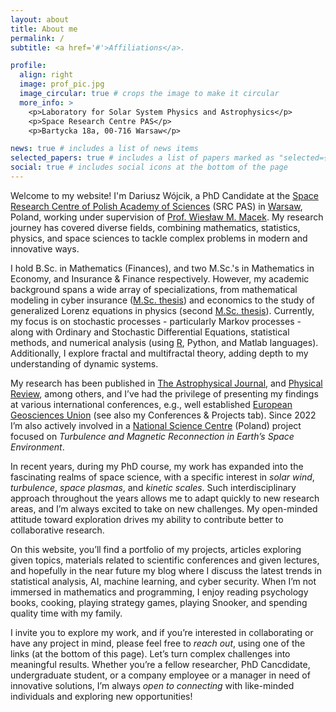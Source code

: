 ```yaml
---
layout: about
title: About me
permalink: /
subtitle: <a href='#'>Affiliations</a>.

profile:
  align: right
  image: prof_pic.jpg
  image_circular: true # crops the image to make it circular
  more_info: >
    <p>Laboratory for Solar System Physics and Astrophysics</p>
    <p>Space Research Centre PAS</p>
    <p>Bartycka 18a, 00-716 Warsaw</p>

news: true # includes a list of news items
selected_papers: true # includes a list of papers marked as "selected={true}"
social: true # includes social icons at the bottom of the page
---
```


Welcome to my website! I'm Dariusz Wójcik, a PhD Candidate at the [Space Research Centre of Polish Academy of Sciences](https://cbkpan.pl/en/) (SRC PAS) in [Warsaw](https://www.poland.travel/en/warsaw/), Poland, working under supervision of [Prof. Wiesław M. Macek](http://users.cbk.waw.pl/~macek/). My research journey has covered diverse fields, combining mathematics, statistics, physics, and space sciences to tackle complex problems in modern and innovative ways.

I hold B.Sc. in Mathematics (Finances), and two M.Sc.'s in Mathematics in Economy, and Insurance & Finance respectively. However, my academic background spans a wide array of specializations, from mathematical modeling in cyber insurance ([M.Sc. thesis](https://dwojcik1.github.io/assets/pdf/MSc_PW.pdf)) and economics to the study of generalized Lorenz equations in physics (second [M.Sc. thesis](https://dwojcik1.github.io/assets/pdf/MSc_UKSW.pdf)). Currently, my focus is on stochastic processes - particularly Markov processes - along with Ordinary and Stochastic Differential Equations, statistical methods, and numerical analysis (using [R](https://cran.r-project.org), Python, and Matlab languages). Additionally, I explore fractal and multifractal theory, adding depth to my understanding of dynamic systems.

My research has been published in [The Astrophysical Journal](https://iopscience.iop.org/journal/0004-637X), and [Physical Review](https://journals.aps.org), among others, and I’ve had the privilege of presenting my findings at various international conferences, e.g., well established [European Geosciences Union](https://www.egu.eu) (see also my Conferences & Projects tab). Since 2022 I’m also actively involved in a [National Science Centre](https://www.ncn.gov.pl/en) (Poland) project focused on *Turbulence and Magnetic Reconnection in Earth’s Space Environment*.

In recent years, during my PhD course, my work has expanded into the fascinating realms of space science, with a specific interest in *solar wind*, *turbulence*, *space plasmas*, and *kinetic scales*. Such interdisciplinary approach throughout the years allows me to adapt quickly to new research areas, and I’m always excited to take on new challenges. My open-minded attitude toward exploration drives my ability to contribute better to collaborative research.

On this website, you’ll find a portfolio of my projects, articles exploring given topics, materials related to scientific conferences and given lectures, and hopefully in the near future my blog where I discuss the latest trends in statistical analysis, AI, machine learning, and cyber security. 
When I’m not immersed in mathematics and programming, I enjoy reading psychology books, cooking, playing strategy games, playing Snooker, and spending quality time with my family.

I invite you to explore my work, and if you’re interested in collaborating or have any project in mind, please feel free to *reach out*, using one of the links (at the bottom of this page). Let’s turn complex challenges into meaningful results. Whether you’re a fellow researcher, PhD Cancdidate, undergraduate student, or a company employee or a manager in need of innovative solutions, I’m always *open to connecting* with like-minded individuals and exploring new opportunities!


<!---
Write your biography here.  Link to your favorite [subreddit](http://reddit.com). You can put a picture in. The code is already in, just name your picture `prof_pic.jpg` and put it in the `img/` folder.

Put your address / other info right below your picture. You can also disable any of these elements by editing `profile` property of the YAML header of your `_pages/about.md`. Edit `_bibliography/papers.bib` and Jekyll will render your [publications page](/al-folio/publications/) automatically.

Link to your social media connections. This theme is set up to use [Font Awesome icons](https://fontawesome.com/) and [Academicons](https://jpswalsh.github.io/academicons/), like the ones below.
--->
